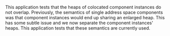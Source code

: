 <!--
     Copyright 2020, Data61, CSIRO (ABN 41 687 119 230)

     SPDX-License-Identifier: BSD-2-Clause
-->

This application tests that the heaps of colocated component instances do not
overlap. Previously, the semantics of single address space components was that
component instances would end up sharing an enlarged heap. This has some subtle
issue and we now separate the component instances' heaps. This application
tests that these semantics are currently used.
